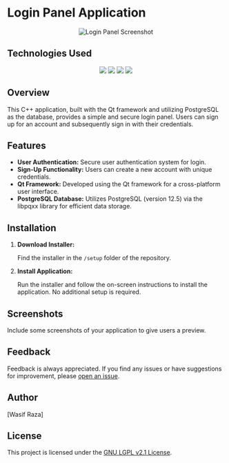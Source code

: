 # Login Panel Application

<p align="center">
  <img src="https://example.com/path/to/your-application-screenshot.png" alt="Login Panel Screenshot">
</p>

## Technologies Used

<p align="center">
  <a href="#"><img src="https://img.shields.io/badge/C%2B%2B-20-blue?style=for-the-badge&labelColor=yellow&logo=c%2B%2B&logoColor=blue"></a>
  <a href="#"><img src="https://img.shields.io/badge/PostgreSQL-12.5-blue?style=for-the-badge&labelColor=green&logo=postgresql&logoColor=blue"></a>
  <a href="#"><img src="https://img.shields.io/badge/libpqxx-7.8.1-blue?style=for-the-badge&labelColor=orange&logo=c%2B%2B&logoColor=blue"></a>
  <a href="#"><img src="https://img.shields.io/badge/Qt-6.5.3-blue?style=for-the-badge&labelColor=pink&logo=qt&logoColor=blue"></a>
</p>

## Overview

This C++ application, built with the Qt framework and utilizing PostgreSQL as the database, provides a simple and secure login panel. Users can sign up for an account and subsequently sign in with their credentials.

## Features

- **User Authentication:** Secure user authentication system for login.
- **Sign-Up Functionality:** Users can create a new account with unique credentials.
- **Qt Framework:** Developed using the Qt framework for a cross-platform user interface.
- **PostgreSQL Database:** Utilizes PostgreSQL (version 12.5) via the libpqxx library for efficient data storage.

## Installation

1. **Download Installer:**

    Find the installer in the `/setup` folder of the repository.

2. **Install Application:**

    Run the installer and follow the on-screen instructions to install the application. No additional setup is required.

## Screenshots

Include some screenshots of your application to give users a preview.

## Feedback

Feedback is always appreciated. If you find any issues or have suggestions for improvement, please [open an issue](https://github.com/WasifRazaSyed/PostgreSQL/issues).

## Author

[Wasif Raza]

## License

This project is licensed under the [GNU LGPL v2.1 License](LICENSE).
